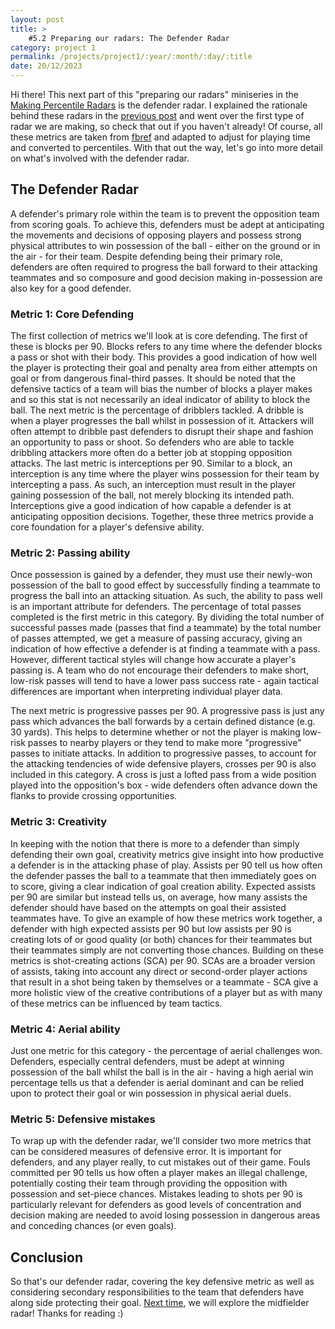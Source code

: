 ```yaml
---
layout: post
title: >
    #5.2 Preparing our radars: The Defender Radar
category: project 1
permalink: /projects/project1/:year/:month/:day/:title
date: 20/12/2023
---
```


Hi there! This next part of this "preparing our radars" miniseries in the <a id="otherpage-link" href="{{site.baseurl}}/projects/project1">Making Percentile Radars</a> is the defender radar. I explained the rationale behind these radars in the <a id="otherpage-link" href="{{site.baseurl}}/projects/project1/2023/08/05/project1-post5-1">previous post</a> and went over the first type of radar we are making, so check that out if you haven't already! Of course, all these metrics are taken from <a id="text-link" href="https://fbref.com/en/">fbref</a> and adapted to adjust for playing time and converted to percentiles. With that out the way, let's go into more detail on what's involved with the defender radar. 

## The Defender Radar

A defender's primary role within the team is to prevent the opposition team from scoring goals. To achieve this, defenders must be adept at anticipating the movements and decisions of opposing players and possess strong physical attributes to win possession of the ball - either on the ground or in the air - for their team. Despite defending being their primary role, defenders are often required to progress the ball forward to their attacking teammates and so composure and good decision making in-possession are also key for a good defender. 

### Metric 1: Core Defending

The first collection of metrics we'll look at is core defending. The first of these is blocks per 90. Blocks refers to any time where the defender blocks a pass or shot with their body. This provides a good indication of how well the player is protecting their goal and penalty area from either attempts on goal or from dangerous final-third passes. It should be noted that the defensive tactics of a team will bias the number of blocks a player makes and so this stat is not necessarily an ideal indicator of ability to block the ball. The next metric is the percentage of dribblers tackled. A dribble is when a player progresses the ball whilst in possession of it. Attackers will often attempt to dribble past defenders to disrupt their shape and fashion an opportunity to pass or shoot. So defenders who are able to tackle dribbling attackers more often do a better job at stopping opposition attacks. The last metric is interceptions per 90. Similar to a block, an interception is any time where the player wins possession for their team by intercepting a pass. As such, an interception must result in the player gaining possession of the ball, not merely blocking its intended path. Interceptions give a good indication of how capable a defender is at anticipating opposition decisions. Together, these three metrics provide a core foundation for a player's defensive ability.

### Metric 2: Passing ability

Once possession is gained by a defender, they must use their newly-won possession of the ball to good effect by successfully finding a teammate to progress the ball into an attacking situation. As such, the ability to pass well is an important attribute for defenders. The percentage of total passes completed is the first metric in this category. By dividing the total number of successful passes made (passes that find a teammate) by the total number of passes attempted, we get a measure of passing accuracy, giving an indication of how effective a defender is at finding a teammate with a pass. However, different tactical styles will change how accurate a player's passing is. A team who do not encourage their defenders to make short, low-risk passes will tend to have a lower pass success rate - again tactical differences are important when interpreting individual player data. 

The next metric is progressive passes per 90. A progressive pass is just any pass which advances the ball forwards by a certain defined distance (e.g. 30 yards). This helps to determine whether or not the player is making low-risk passes to nearby players or they tend to make more "progressive" passes to initiate attacks. In addition to progressive passes, to account for the attacking tendencies of wide defensive players, crosses per 90 is also included in this category. A cross is just a lofted pass from a wide position played into the opposition's box - wide defenders often advance down the flanks to provide crossing opportunities.

### Metric 3: Creativity

In keeping with the notion that there is more to a defender than simply defending their own goal, creativity metrics give insight into how productive a defender is in the attacking phase of play. Assists per 90 tell us how often the defender passes the ball to a teammate that then immediately goes on to score, giving a clear indication of goal creation ability. Expected assists per 90 are similar but instead tells us, on average, how many assists the defender should have based on the attempts on goal their assisted teammates have. To give an example of how these metrics work together, a defender with high expected assists per 90 but low assists per 90 is creating lots of or good quality (or both) chances for their teammates but their teammates simply are not converting those chances. Building on these metrics is shot-creating actions (SCA) per 90. SCAs are a broader version of assists, taking into account any direct or second-order player actions that result in a shot being taken by themselves or a teammate - SCA give a more holistic view of the creative contributions of a player but as with many of these metrics can be influenced by team tactics. 

### Metric 4: Aerial ability

Just one metric for this category - the percentage of aerial challenges won. Defenders, especially central defenders, must be adept at winning possession of the ball whilst the ball is in the air - having a high aerial win percentage tells us that a defender is aerial dominant and can be relied upon to protect their goal or win possession in physical aerial duels.

### Metric 5: Defensive mistakes

To wrap up with the defender radar, we'll consider two more metrics that can be considered measures of defensive error. It is important for defenders, and any player really, to cut mistakes out of their game. Fouls committed per 90 tells us how often a player makes an illegal challenge, potentially costing their team through providing the opposition with possession and set-piece chances. Mistakes leading to shots per 90 is particularly relevant for defenders as good levels of concentration and decision making are needed to avoid losing possession in dangerous areas and conceding chances (or even goals).

## Conclusion

So that's our defender radar, covering the key defensive metric as well as considering secondary responsibilities to the team that defenders have along side protecting their goal. <a id="otherpage-link" href="{{site.baseurl}}/projects/project1/2023/08/05/project1-post5-3">Next time</a>, we will explore the midfielder radar! Thanks for reading :)